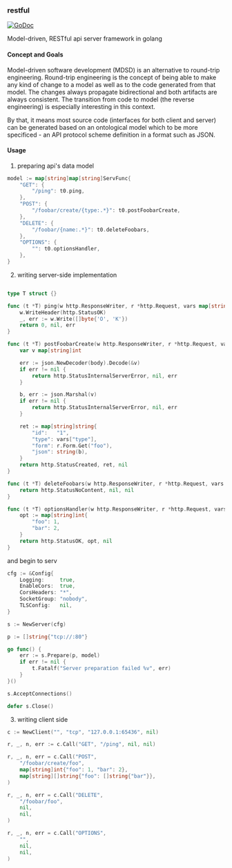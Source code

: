 ### restful 
[![GoDoc](https://godoc.org/github.com/tomasen/restful?status.svg)](http://godoc.org/github.com/tomasen/restful)

Model-driven, RESTful api server framework in golang

#### Concept and Goals

Model-driven software development (MDSD) is an alternative to round-trip engineering. Round-trip engineering is the concept of being able to make any kind of change to a model as well as to the code generated from that model. The changes always propagate bidirectional and both artifacts are always consistent. The transition from code to model (the reverse engineering) is especially interesting in this context.

By that, it means most source code (interfaces for both client and server) can be generated based on an ontological model which to be more specificed - an API protocol scheme definition in a format such as JSON.  

#### Usage

1. preparing api's data model

```Go
model := map[string]map[string]ServFunc{
	"GET": {
		"/ping": t0.ping,
	},
	"POST": {
		"/foobar/create/{type:.*}": t0.postFoobarCreate,
	},
	"DELETE": {
		"/foobar/{name:.*}": t0.deleteFoobars,
	},
	"OPTIONS": {
		"": t0.optionsHandler,
	},
}
```

2. writing server-side implementation

```Go

type T struct {}

func (t *T) ping(w http.ResponseWriter, r *http.Request, vars map[string]string, body io.ReadCloser) (int, interface{}, error) {
	w.WriteHeader(http.StatusOK)
	_, err := w.Write([]byte{'O', 'K'})
	return 0, nil, err
}

func (t *T) postFoobarCreate(w http.ResponseWriter, r *http.Request, vars map[string]string, body io.ReadCloser) (int, interface{}, error) {
	var v map[string]int

	err := json.NewDecoder(body).Decode(&v)
	if err != nil {
		return http.StatusInternalServerError, nil, err
	}

	b, err := json.Marshal(v)
	if err != nil {
		return http.StatusInternalServerError, nil, err
	}

	ret := map[string]string{
		"id":   "1",
		"type": vars["type"],
		"form": r.Form.Get("foo"),
		"json": string(b),
	}
	return http.StatusCreated, ret, nil
}

func (t *T) deleteFoobars(w http.ResponseWriter, r *http.Request, vars map[string]string, body io.ReadCloser) (int, interface{}, error) {
	return http.StatusNoContent, nil, nil
}

func (t *T) optionsHandler(w http.ResponseWriter, r *http.Request, vars map[string]string, body io.ReadCloser) (int, interface{}, error) {
	opt := map[string]int{
		"foo": 1,
		"bar": 2,
	}
	return http.StatusOK, opt, nil
}
```

and begin to serv

```Go
cfg := &Config{
	Logging:     true,
	EnableCors:  true,
	CorsHeaders: "*",
	SocketGroup: "nobody",
	TLSConfig:   nil,
}

s := NewServer(cfg)

p := []string{"tcp://:80"}

go func() {
	err := s.Prepare(p, model)
	if err != nil {
		t.Fatalf("Server preparation failed %v", err)
	}
}()

s.AcceptConnections()

defer s.Close()
```

3. writing client side

```Go
c := NewClient("", "tcp", "127.0.0.1:65436", nil)

r, _, n, err := c.Call("GET", "/ping", nil, nil)

r, _, n, err = c.Call("POST",
	"/foobar/create/foo",
	map[string]int{"foo": 1, "bar": 2},
	map[string][]string{"foo": []string{"bar"}},
)

r, _, n, err = c.Call("DELETE",
	"/foobar/foo",
	nil,
	nil,
)

r, _, n, err = c.Call("OPTIONS",
	"",
	nil,
	nil,
)
```

